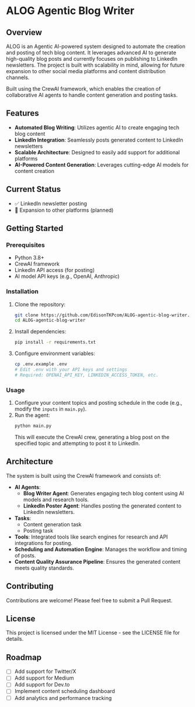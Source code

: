 # ALOG Agentic Blog Writer

## Overview

ALOG is an Agentic AI-powered system designed to automate the creation and posting of tech blog content. It leverages advanced AI to generate high-quality blog posts and currently focuses on publishing to LinkedIn newsletters. The project is built with scalability in mind, allowing for future expansion to other social media platforms and content distribution channels.

Built using the CrewAI framework, which enables the creation of collaborative AI agents to handle content generation and posting tasks.

## Features

- **Automated Blog Writing**: Utilizes agentic AI to create engaging tech blog content
- **LinkedIn Integration**: Seamlessly posts generated content to LinkedIn newsletters
- **Scalable Architecture**: Designed to easily add support for additional platforms
- **AI-Powered Content Generation**: Leverages cutting-edge AI models for content creation

## Current Status

- ✅ LinkedIn newsletter posting
- 🚧 Expansion to other platforms (planned)

## Getting Started

### Prerequisites

- Python 3.8+
- CrewAI framework
- LinkedIn API access (for posting)
- AI model API keys (e.g., OpenAI, Anthropic)

### Installation

1. Clone the repository:
   ```bash
   git clone https://github.com/EdisonTKPcom/ALOG-agentic-blog-writer.git
   cd ALOG-agentic-blog-writer
   ```

2. Install dependencies:
   ```bash
   pip install -r requirements.txt
   ```

3. Configure environment variables:
   ```bash
   cp .env.example .env
   # Edit .env with your API keys and settings
   # Required: OPENAI_API_KEY, LINKEDIN_ACCESS_TOKEN, etc.
   ```

### Usage

1. Configure your content topics and posting schedule in the code (e.g., modify the `inputs` in `main.py`).
2. Run the agent:
   ```bash
   python main.py
   ```
   This will execute the CrewAI crew, generating a blog post on the specified topic and attempting to post it to LinkedIn.

## Architecture

The system is built using the CrewAI framework and consists of:

- **AI Agents**:
  - **Blog Writer Agent**: Generates engaging tech blog content using AI models and research tools.
  - **LinkedIn Poster Agent**: Handles posting the generated content to LinkedIn newsletters.
- **Tasks**:
  - Content generation task
  - Posting task
- **Tools**: Integrated tools like search engines for research and API integrations for posting.
- **Scheduling and Automation Engine**: Manages the workflow and timing of posts.
- **Content Quality Assurance Pipeline**: Ensures the generated content meets quality standards.

## Contributing

Contributions are welcome! Please feel free to submit a Pull Request.

## License

This project is licensed under the MIT License - see the LICENSE file for details.

## Roadmap

- [ ] Add support for Twitter/X
- [ ] Add support for Medium
- [ ] Add support for Dev.to
- [ ] Implement content scheduling dashboard
- [ ] Add analytics and performance tracking